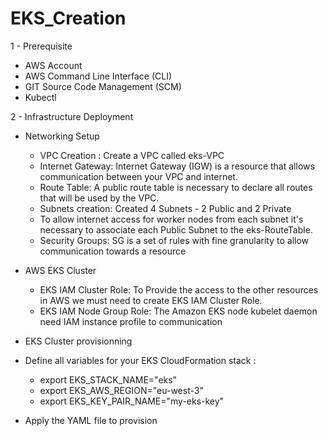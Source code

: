 # EKS_Creation
1 - Prerequisite
 - AWS Account
 - AWS Command Line Interface (CLI)
 - GIT Source Code Management (SCM)
 - Kubectl
 
2 - Infrastructure Deployment
 - Networking Setup
   - VPC Creation : Create a VPC called eks-VPC 
   - Internet Gateway: Internet Gateway (IGW) is a resource that allows communication between your VPC and internet.
   - Route Table: A public route table is necessary to declare all routes that will be used by the VPC. 
   - Subnets creation: Created 4 Subnets - 2 Public and 2 Private
   - To allow internet access for worker nodes from each subnet it's necessary to associate each Public Subnet to the eks-RouteTable. 
   - Security Groups: SG is a set of rules with fine granularity to allow communication towards a resource
 
 - AWS EKS Cluster
   - EKS IAM Cluster Role: To Provide the access to the other resources  in AWS we must need to create EKS IAM Cluster Role.
   - EKS IAM Node Group Role: The Amazon EKS node kubelet daemon need IAM instance profile to communication 
     
 - EKS Cluster provisionning
  - Define all variables for your EKS CloudFormation stack :
     - export EKS_STACK_NAME="eks"
     - export EKS_AWS_REGION="eu-west-3"
     - export EKS_KEY_PAIR_NAME="my-eks-key"
  - Apply the YAML file to provision
